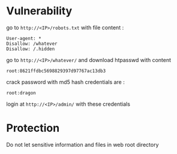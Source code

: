 # Vulnerability

go to `http://<IP>/robots.txt` with file content :
```
User-agent: *
Disallow: /whatever
Disallow: /.hidden
```

go to `http://<IP>/whatever/` and download htpasswd with content
```
root:8621ffdbc5698829397d97767ac13db3
```

crack password with md5 hash
credentials are :
```
root:dragon
```

login at `http://<IP>/admin/` with these credentials

# Protection

Do not let sensitive information and files in web root directory
